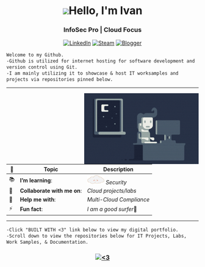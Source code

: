 <h1 align="center"> <img src="https://media.giphy.com/media/hvRJCLFzcasrR4ia7z/giphy.gif" width="25px">Hello, I'm Ivan  </h1>

<h3 align="center">  InfoSec Pro | Cloud Focus </h3> 

<p align="center"> 
<a href="https://www.linkedin.com/in/ivanvlad/"><img alt="LinkedIn" src="https://img.shields.io/badge/LinkedIn-0077B5?style=for-the-badge&logo=linkedin&logoColor=white/"></a>
<a href="https://steamcommunity.com/id/IceCreamCookies/"><img alt="Steam" src="https://img.shields.io/badge/Steam-000000?style=for-the-badge&logo=steam&logoColor=white"></a>
<a href="https://medium.com/@IvanVladS"><img alt="Blogger" src="https://img.shields.io/badge/Blogger-FF5722?style=for-the-badge&logo=blogger&logoColor=white"></a>


<pre><code>Welcome to my Github.  
-Github is utilized for internet hosting for software development and version control using Git.  
-I am mainly utilizing it to showcase & host IT worksamples and projects via repositories pinned below.
</code></pre>
---------------------------------------------------------------------------------------------------------------------------------------------------------------------------------

<img alt="Night Coding" src="https://raw.githubusercontent.com/AVS1508/AVS1508/master/assets/Night-Coding.gif" align="right"/>


| 🔭 | Topic | Description  |
| --------|-----------| ----------- |
| 📚 | **I’m learning**: | <img src="https://github.com/IvanVlademirS/IvanVlademirS/blob/7dc6ce4eda73a9fa90b78049e49f7257e1d7c1fd/a992fda7d46e66609b14edb33d03af0cbc9a7997r1-500-330_hq.gif" width="45" height="25"> *Security* |
| 👯 | **Collaborate with me on**: | *Cloud projects/labs* |
| 🤔 | **Help me with**: | *Multi-Cloud Compliance* |
| ⚡   | **Fun fact**: | *I am a good surfer*🌊 |

---------------------------------------------------------------------------------------------------------------------------------------------------------------------------------


<pre><code>-Click "BUILT WITH <3" link below to view my digital portfolio.  
-Scroll down to view the repositories below for IT Projects, Labs, Work Samples, & Documentation.
</code></pre>

<h3 align="center"> 
<a href="https://ivanvlademirs.github.io/Digital_Career_Portfolio/"><img alt="<3" src="http://ForTheBadge.com/images/badges/built-with-love.svg ">
</h3>

